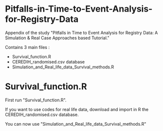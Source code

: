 # Pitfalls-in-Time-to-Event-Analysis-for-Registry-Data
Appendix of the study "Pitfalls in Time to Event Analysis for Registry Data: A Simulation &amp; Real Case Approaches based Tutorial."

Contains 3 main files :
  - Survival_function.R
  - CEREDIH_randomised.csv database
  - Simulation_and_Real_life_data_Survival_methods.R

# Survival_function.R

First run "Survival_function.R".

If you want to use codes for real life data, download and import in R the CEREDIH_randomised.csv database.

You can now use "Simulation_and_Real_life_data_Survival_methods.R"
